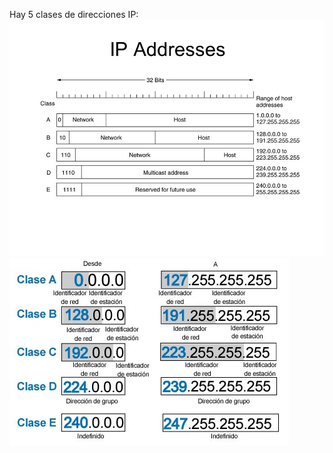 Hay 5 clases de direcciones IP:
<img src="https://github.com/luisbueno8/literatura_sigloxxi/blob/master/animales/rango.jpg">
<img src="https://github.com/luisbueno8/literatura_sigloxxi/blob/master/animales/rangoo.jpg">
